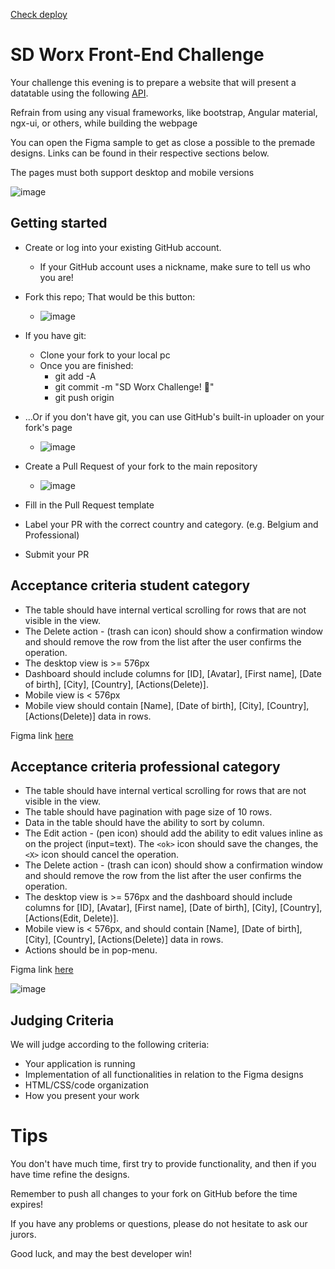 [Check deploy](https://anvianvi.github.io/sdwork-CC/)

# SD Worx Front-End Challenge

Your challenge this evening is to prepare a website that will present a datatable using the following [API](https://63998da716b0fdad77409a5e.mockapi.io/api/v1/hikers).

Refrain from using any visual frameworks, like bootstrap, Angular material, ngx-ui, or others, while building the webpage​

You can open the Figma sample to get as close a possible to the premade designs​. Links can be found in their respective sections below.

The pages must both support desktop and mobile versions​

![image](https://user-images.githubusercontent.com/544444/217910037-62f3033a-7a58-4047-b8c3-3d503a0a17e8.png)

## Getting started

- Create or log into your existing GitHub account.​
  - If your GitHub account uses a nickname, make sure to tell us who you are!​
- Fork this repo; That would be this button:

  - ![image](https://user-images.githubusercontent.com/544444/218042781-cead3c9a-5d3e-41b7-a4c0-0a94b67b992f.png)

- If you have git:​
  - Clone your fork to your local pc​
  - Once you are finished:​
    - git add -A​
    - git commit -m "SD Worx Challenge! 🚀"​
    - git push origin​
- ...Or if you don't have git, you can use GitHub's built-in uploader on your fork's page​
  - ![image](https://user-images.githubusercontent.com/544444/218043019-addd7bb7-405b-4b2a-9e30-bd3f54b696b0.png)
- Create a Pull Request of your fork to the main repository
  - ![image](https://user-images.githubusercontent.com/544444/218092638-b1c7de0e-cf01-4d26-9639-cd4a6be42037.png)
- Fill in the Pull Request template
- Label your PR with the correct country and category. (e.g. Belgium and Professional)
- Submit your PR

## Acceptance criteria student category​

- The table should have internal vertical scrolling for rows that are not visible in the view.​
- The Delete action - (trash can icon) should show a confirmation window and should remove the row from the list after the user confirms the operation.​
- The desktop view is >= 576px​
- Dashboard should include columns for [ID], [Avatar], [First name], [Date of birth], [City], [Country], [Actions(Delete)].​
- Mobile view is < 576px​
- Mobile view should contain [Name], [Date of birth], [City], [Country], [Actions(Delete)] data in rows.​

Figma link [here](https://www.figma.com/proto/h75vQPZxHJU9pNICf3XbV8/Front-end-Challenge-Feb---Basic?node-id=129%3A60978&scaling=min-zoom&page-id=60%3A52482&starting-point-node-id=124%3A52576&show-proto-sidebar=1)

## Acceptance criteria professional category​

- The table should have internal vertical scrolling for rows that are not visible in the view.​
- The table should have pagination with page size of 10 rows.​
- Data in the table should have the ability to sort by column.​
- The Edit action - (pen icon) should add the ability to edit values inline as on the project (input=text). The `<ok>` icon should save the changes, the `<X>` icon should cancel the operation.​
- The Delete action - (trash can icon) should show a confirmation window and should remove the row from the list after the user confirms the operation.​
- The desktop view is >= 576px and the dashboard should include columns for [ID], [Avatar], [First name], [Date of birth], [City], [Country], [Actions(Edit, Delete)].​
- Mobile view is < 576px, and should contain [Name], [Date of birth], [City], [Country], [Actions(Delete)] data in rows.​
- Actions should be in pop-menu.​

Figma link [here](https://www.figma.com/proto/BbYTBeEn5IzSqouMdIXzWk/Front-end-Challenge-Feb---Pro?node-id=133%3A90244&scaling=min-zoom&page-id=60%3A52482&starting-point-node-id=133%3A90241&show-proto-sidebar=1)

![image](https://user-images.githubusercontent.com/544444/217910139-4cf2bccb-ba5c-466d-9b81-bc7a31ac25bd.png)

## Judging Criteria

We will judge according to the following criteria:

- Your application is running​
- Implementation of all functionalities in relation to the Figma designs​
- HTML/CSS/code organization​
- How you present your work​

# Tips

You don't have much time, first try to provide functionality, and then if you have time refine the designs.​

Remember to push all changes to your fork on GitHub before the time expires!​

If you have any problems or questions, please do not hesitate to ask our jurors.​

Good luck, and may the best developer win!
